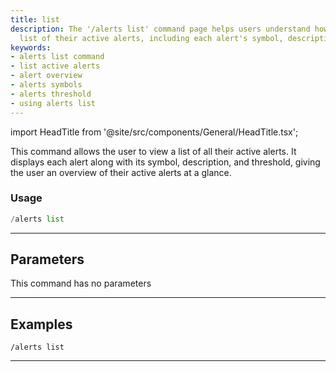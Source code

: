 ```yaml
---
title: list
description: The '/alerts list' command page helps users understand how to view a
  list of their active alerts, including each alert's symbol, description, and threshold.
keywords:
- alerts list command
- list active alerts
- alert overview
- alerts symbols
- alerts threshold
- using alerts list
---
```


import HeadTitle from '@site/src/components/General/HeadTitle.tsx';

<HeadTitle title="list - Alerts - Discord - Reference | OpenBB Bot Docs" />

This command allows the user to view a list of all their active alerts. It displays each alert along with its symbol, description, and threshold, giving the user an overview of their active alerts at a glance.

### Usage

```python wordwrap
/alerts list
```

---

## Parameters

This command has no parameters



---

## Examples

```
/alerts list
```
---
